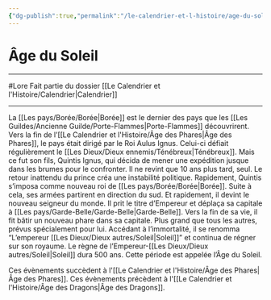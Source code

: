 ```yaml
---
{"dg-publish":true,"permalink":"/le-calendrier-et-l-histoire/age-du-soleil/"}
---
```


# Âge du Soleil
---
#Lore 
Fait partie du dossier [[Le Calendrier et l'Histoire/Calendrier\|Calendrier]]

-------
La [[Les pays/Borée/Borée\|Borée]] est le dernier des pays que les [[Les Guildes/Ancienne Guilde/Porte-Flammes\|Porte-Flammes]] découvrirent. Vers la fin de l’[[Le Calendrier et l'Histoire/Âge des Phares\|Âge des Phares]], le pays était dirigé par le Roi Aulus Ignus. Celui-ci défiait régulièrement le [[Les Dieux/Dieux ennemis/Ténébreux\|Ténébreux]]. Mais ce fut son fils, Quintis Ignus, qui décida de mener une expédition jusque dans les brumes pour le confronter. Il ne revint que 10 ans plus tard, seul.
Le retour inattendu du prince créa une instabilité politique. Rapidement, Quintis s’imposa comme nouveau roi de [[Les pays/Borée/Borée\|Borée]]. Suite à cela, ses armées partirent en direction du sud. Et rapidement, il devint le nouveau seigneur du monde. Il prit le titre d’Empereur et déplaça sa capitale à [[Les pays/Garde-Belle/Garde-Belle\|Garde-Belle]].
Vers la fin de sa vie, il fit bâtir un nouveau phare dans sa capitale. Plus grand que tous les autres, prévus spécialement pour lui. Accédant à l’immortalité, il se renomma “L’empereur [[Les Dieux/Dieux autres/Soleil\|Soleil]]” et continua de régner sur son royaume.
Le règne de l’Empereur-[[Les Dieux/Dieux autres/Soleil\|Soleil]] dura 500 ans. Cette période est appelée l’Âge du Soleil.

Ces évènements succèdent à l'[[Le Calendrier et l'Histoire/Âge des Phares\|Âge des Phares]].
Ces évènements précèdent à l'[[Le Calendrier et l'Histoire/Âge des Dragons\|Âge des Dragons]].